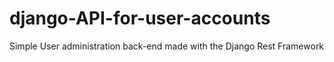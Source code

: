 # django-API-for-user-accounts
Simple User administration back-end made with the Django Rest Framework
